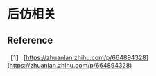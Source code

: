 # 后仿相关
## Reference
【1】 [https://zhuanlan.zhihu.com/p/664894328](https://zhuanlan.zhihu.com/p/664894328)
